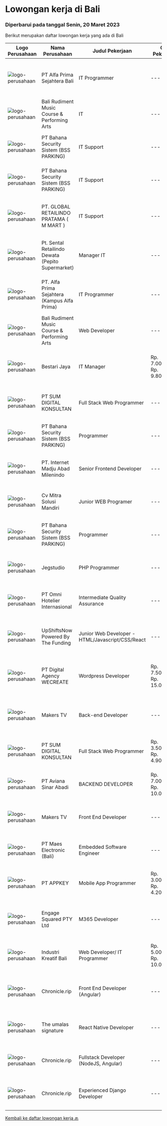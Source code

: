 
  # Lowongan kerja di Bali

  ### Diperbarui pada tanggal Senin, 20 Maret 2023

  Berikut merupakan daftar lowongan kerja yang ada di Bali

  |Logo Perusahaan | Nama Perusahaan | Judul Pekerjaan | Gaji Pekerjaan | Lokasi | Deskripsi | Tanggal diunggah | Pranala |
  | -------------- | --------------- | --------------- | --------- | --------- | -------------- | ------- | ----------- |
  |![logo-perusahaan](https://image-service-cdn.seek.com.au/63f40e7f255a2776a9903d4f3357ed45921566f7/ee4dce1061f3f616224767ad58cb2fc751b8d2dc)|PT Alfa Prima Sejahtera Bali|IT Programmer|---|Denpasar|KAPAN TERAKHIR KALI ANDA MERASA BENAR-BENAR BAHAGIA DALAM BEKERJA?Ayo seru-seruan bareng kami di Alfa Prima. Sebuah Lembaga Pendidikan yang sedang...|Minggu, 19 Maret 2023|https://www.jobstreet.co.id/id/job/it-programmer-4257367?token=0~9be7185c-c1e9-461d-8dab-2414490a955d&sectionRank=1&jobId=jobstreet-id-job-4257367|
|![logo-perusahaan](https://i.ibb.co/sqvTCh9/112815900-stock-vector-no-image-available-icon-flat-vector.webp)|Bali Rudiment Music Course & Performing Arts|IT|---|Padang|Freshgraduate dari bidang ilmu komputer, teknologi informasi Menguasai bahasa pemrograman Memahami jaringan komputer, instalasi software dan hardware...|Minggu, 19 Maret 2023|https://www.jobstreet.co.id/id/job/it-1034842336?token=0~9be7185c-c1e9-461d-8dab-2414490a955d&sectionRank=2&jobId=jobstreet-id-job-1034842336|
|![logo-perusahaan](https://i.ibb.co/sqvTCh9/112815900-stock-vector-no-image-available-icon-flat-vector.webp)|PT Bahana Security Sistem (BSS PARKING)|IT Support|---|Padang|Kualifikasi:• Pendidikan minimal D3 (Jurusan Mesin/ Elektro/ Sipil/ IT)• Mampu mengoperasikan komputer dan (Ms. Word &amp; Excel)• Menguasai sistem...|Minggu, 19 Maret 2023|https://www.jobstreet.co.id/id/job/it-support-1034859311?token=0~9be7185c-c1e9-461d-8dab-2414490a955d&sectionRank=3&jobId=jobstreet-id-job-1034859311|
|![logo-perusahaan](https://i.ibb.co/sqvTCh9/112815900-stock-vector-no-image-available-icon-flat-vector.webp)|PT Bahana Security Sistem (BSS PARKING)|IT Support|---|Klungkung|Kualifikasi:• Pendidikan minimal D3 (Jurusan Mesin/ Elektro/ Sipil/ IT)• Mampu mengoperasikan komputer dan (Ms. Word &amp; Excel)• Menguasai sistem...|Minggu, 19 Maret 2023|https://www.jobstreet.co.id/id/job/it-support-1035096566?token=0~9be7185c-c1e9-461d-8dab-2414490a955d&sectionRank=4&jobId=jobstreet-id-job-1035096566|
|![logo-perusahaan](https://i.ibb.co/sqvTCh9/112815900-stock-vector-no-image-available-icon-flat-vector.webp)|PT. GLOBAL RETAILINDO PRATAMA ( M MART )|IT Support|---|Kuta|Pendidikan Min. S1 teknik komputer Pengalaman Min. 1 tahun Memiliki pemahaman tentang komputer Mengerti sistem jaringan Memahami troubleshoot hardware...|Minggu, 19 Maret 2023|https://www.jobstreet.co.id/id/job/it-support-1035125872?token=0~9be7185c-c1e9-461d-8dab-2414490a955d&sectionRank=5&jobId=jobstreet-id-job-1035125872|
|![logo-perusahaan](https://i.ibb.co/sqvTCh9/112815900-stock-vector-no-image-available-icon-flat-vector.webp)|Pt. Sental Retailindo Dewata (Pepito Supermarket)|Manager IT|---|Kuta|Merencanakan strategi implementasi atas kebijakan perusahaanMemastikan semua sistem IT dapat berjalan dengan lancarMemonitor pelaksanaan strategi dan...|Minggu, 19 Maret 2023|https://www.jobstreet.co.id/id/job/manager-it-1034914751?token=0~9be7185c-c1e9-461d-8dab-2414490a955d&sectionRank=6&jobId=jobstreet-id-job-1034914751|
|![logo-perusahaan](https://i.ibb.co/sqvTCh9/112815900-stock-vector-no-image-available-icon-flat-vector.webp)|PT. Alfa Prima Sejahtera (Kampus Alfa Prima)|IT Programmer|---|Bali|KAPAN TERAKHIR KALI ANDA MERASA BENAR-BENAR BAHAGIA DALAM BEKERJA?Ayo seru-seruan bareng kami di Alfa Prima. Sebuah Lembaga  Pendidikan yang sedang...|Minggu, 19 Maret 2023|https://www.jobstreet.co.id/id/job/it-programmer-1034957002?token=0~9be7185c-c1e9-461d-8dab-2414490a955d&sectionRank=7&jobId=jobstreet-id-job-1034957002|
|![logo-perusahaan](https://i.ibb.co/sqvTCh9/112815900-stock-vector-no-image-available-icon-flat-vector.webp)|Bali Rudiment Music Course & Performing Arts|Web Developer|---|Padang|Freshgraduate dari bidang ilmu komputer, teknologi informasi  Menguasai bahasa pemrograman Memahami jaringan komputer, instalasi software dan hardware...|Minggu, 19 Maret 2023|https://www.jobstreet.co.id/id/job/web-developer-1034842344?token=0~9be7185c-c1e9-461d-8dab-2414490a955d&sectionRank=8&jobId=jobstreet-id-job-1034842344|
|![logo-perusahaan](https://image-service-cdn.seek.com.au/45a11907eae64124e0c6985efec1606da2c99ee6/ee4dce1061f3f616224767ad58cb2fc751b8d2dc)|Bestari Jaya|IT Manager|Rp. 7.000.000-Rp. 9.800.000|Badung|The ideal candidate will have a wealth of experience tackling various hardware and software problems. They should be comfortable providing technology...|Rabu, 15 Maret 2023|https://www.jobstreet.co.id/id/job/it-manager-4262747?token=0~9be7185c-c1e9-461d-8dab-2414490a955d&sectionRank=9&jobId=jobstreet-id-job-4262747|
|![logo-perusahaan](https://i.ibb.co/sqvTCh9/112815900-stock-vector-no-image-available-icon-flat-vector.webp)|PT SUM DIGITAL KONSULTAN|Full Stack Web Programmer|---|Bali|PT. Sum Digital Konsultan adalah Perusahaan bergerak dibidang IT di Bali yang memiliki hubungan kerjasama dengan perusahaan IT di Jepang. Bergerak...|Minggu, 19 Maret 2023|https://www.jobstreet.co.id/id/job/full-stack-web-programmer-1035043548?token=0~9be7185c-c1e9-461d-8dab-2414490a955d&sectionRank=10&jobId=jobstreet-id-job-1035043548|
|![logo-perusahaan](https://i.ibb.co/sqvTCh9/112815900-stock-vector-no-image-available-icon-flat-vector.webp)|PT Bahana Security Sistem (BSS PARKING)|Programmer|---|Padang|Kualifikasi: Pria/WanitaKomunikatif, dapat bekerja dalam Team &amp; IndividuPendidikan minimal D3 (Jurusan Teknik Informatika / Sistem Informasi/...|Minggu, 19 Maret 2023|https://www.jobstreet.co.id/id/job/programmer-1034825163?token=0~9be7185c-c1e9-461d-8dab-2414490a955d&sectionRank=11&jobId=jobstreet-id-job-1034825163|
|![logo-perusahaan](https://image-service-cdn.seek.com.au/717673142f6d230f2388ba3a1bcf28dd90c24a9f/ee4dce1061f3f616224767ad58cb2fc751b8d2dc)|PT. Internet Madju Abad Milenindo|Senior Frontend Developer|---|Bali|Job Descriptions Turning UI/UX designs into prototypes, creating excellent interactions from designs Writing reusable code and libraries to a standard...|Sabtu, 18 Maret 2023|https://www.jobstreet.co.id/id/job/senior-frontend-developer-4248073?token=0~9be7185c-c1e9-461d-8dab-2414490a955d&sectionRank=12&jobId=jobstreet-id-job-4248073|
|![logo-perusahaan](https://i.ibb.co/sqvTCh9/112815900-stock-vector-no-image-available-icon-flat-vector.webp)|Cv Mitra Solusi  Mandiri|Junior WEB Programer|---|Bali|Keuntungan:1. Gaji UMR Bali.2. Tunjangan  Deskripsi pekerjaan:1. Menguasai bahasa pemograman Laravel, Javascript, Vue Js dan Desain.2. Mampu...|Minggu, 19 Maret 2023|https://www.jobstreet.co.id/id/job/junior-web-programer-1035065370?token=0~9be7185c-c1e9-461d-8dab-2414490a955d&sectionRank=13&jobId=jobstreet-id-job-1035065370|
|![logo-perusahaan](https://i.ibb.co/sqvTCh9/112815900-stock-vector-no-image-available-icon-flat-vector.webp)|PT Bahana Security Sistem (BSS PARKING)|Programmer|---|Klungkung|Kualifikasi:  • Pria/Wanita• Komunikatif, dapat bekerja dalam Team &amp; Individu• Pendidikan minimal D3 (Jurusan Teknik Informatika / Sistem...|Minggu, 19 Maret 2023|https://www.jobstreet.co.id/id/job/programmer-1035096479?token=0~9be7185c-c1e9-461d-8dab-2414490a955d&sectionRank=14&jobId=jobstreet-id-job-1035096479|
|![logo-perusahaan](https://image-service-cdn.seek.com.au/cb42a7acf51def89e5abb9614f9d0b3aa454bb5f/ee4dce1061f3f616224767ad58cb2fc751b8d2dc)|Jegstudio|PHP Programmer|---|Denpasar|We are looking for several Talented PHP Programmer more spesifically WordPress Programmer to be based in Bali For this exciting role you will need to...|Jumat, 17 Maret 2023|https://www.jobstreet.co.id/id/job/php-programmer-4253443?token=0~9be7185c-c1e9-461d-8dab-2414490a955d&sectionRank=15&jobId=jobstreet-id-job-4253443|
|![logo-perusahaan](https://i.ibb.co/sqvTCh9/112815900-stock-vector-no-image-available-icon-flat-vector.webp)|PT Omni Hotelier Internasional|Intermediate Quality Assurance|---|Bali|Kami sedang mencari Junior QA untuk bergabung dengan tim kami dalam memastikan produk-produk kami memenuhi standar kualitas tertinggi. Sebagai Junior...|Minggu, 19 Maret 2023|https://www.jobstreet.co.id/id/job/intermediate-quality-assurance-1035028250?token=0~9be7185c-c1e9-461d-8dab-2414490a955d&sectionRank=16&jobId=jobstreet-id-job-1035028250|
|![logo-perusahaan](https://i.ibb.co/sqvTCh9/112815900-stock-vector-no-image-available-icon-flat-vector.webp)|UpShiftsNow Powered By The Funding|Junior Web Developer - HTML/Javascript/CSS/React|---|Bali|-&gt; Are you a keen developer willing to work hard and gain a lot of experience?-&gt; Eager to learn and grow in a fast-paced equal opportunity...|Minggu, 19 Maret 2023|https://www.jobstreet.co.id/id/job/junior-web-developer-html-javascript-css-react-1034957038?token=0~9be7185c-c1e9-461d-8dab-2414490a955d&sectionRank=17&jobId=jobstreet-id-job-1034957038|
|![logo-perusahaan](https://image-service-cdn.seek.com.au/bbf730ee497faf25aafae93ef5a5b7da7c782a98/ee4dce1061f3f616224767ad58cb2fc751b8d2dc)|PT Digital Agency WECREATE|Wordpress Developer|Rp. 7.500.000-Rp. 15.000.000|Badung|WECREATE is seeking a Web Developer who is an expert in Wordpress, PHP, HTML5, SASS/CSS and Javascript. You will be creating custom software solutions...|Jumat, 17 Maret 2023|https://www.jobstreet.co.id/id/job/wordpress-developer-4254193?token=0~9be7185c-c1e9-461d-8dab-2414490a955d&sectionRank=18&jobId=jobstreet-id-job-4254193|
|![logo-perusahaan](https://i.ibb.co/sqvTCh9/112815900-stock-vector-no-image-available-icon-flat-vector.webp)|Makers TV|Back-end Developer|---|Bali|A tech company in Canggu, Bali is looking for a talented and enthusiastic Back End Developer (Full-time, Bali based)Responsibilities: Participate in...|Minggu, 19 Maret 2023|https://www.jobstreet.co.id/id/job/back-end-developer-1034997737?token=0~9be7185c-c1e9-461d-8dab-2414490a955d&sectionRank=19&jobId=jobstreet-id-job-1034997737|
|![logo-perusahaan](https://image-service-cdn.seek.com.au/c33bcaabc3f85fdb8ab6e37fed2910276fe87a9c/ee4dce1061f3f616224767ad58cb2fc751b8d2dc)|PT SUM DIGITAL KONSULTAN|Full Stack Web Programmer|Rp. 3.500.000-Rp. 4.900.000|Badung|Kualifikasi :Usia 20 – 33 TahunBerprilaku baik, jujur dan tekunTidak memiliki catatan kriminalLulusan SMA/SMK IT /Perguruan Tinggi ITMemiliki...|Jumat, 17 Maret 2023|https://www.jobstreet.co.id/id/job/full-stack-web-programmer-4265749?token=0~9be7185c-c1e9-461d-8dab-2414490a955d&sectionRank=20&jobId=jobstreet-id-job-4265749|
|![logo-perusahaan](https://image-service-cdn.seek.com.au/0243ad14f60f27322e02b60463d133b6b8fb5d11/ee4dce1061f3f616224767ad58cb2fc751b8d2dc)|PT Aviana Sinar Abadi|BACKEND DEVELOPER|Rp. 7.000.000-Rp. 10.000.000|Denpasar|Responsibilities : Create new program and modification as required by business unit Prepare system solution on root cause as preventive action Create...|Jumat, 17 Maret 2023|https://www.jobstreet.co.id/id/job/backend-developer-4245789?token=0~9be7185c-c1e9-461d-8dab-2414490a955d&sectionRank=21&jobId=jobstreet-id-job-4245789|
|![logo-perusahaan](https://i.ibb.co/sqvTCh9/112815900-stock-vector-no-image-available-icon-flat-vector.webp)|Makers TV|Front End Developer|---|Bali|A design studio in Canggu, Bali is looking for a talented and enthusiastic Front End Developer (Full-time)Responsibilities: Maintain and improve the...|Minggu, 19 Maret 2023|https://www.jobstreet.co.id/id/job/front-end-developer-1034997932?token=0~9be7185c-c1e9-461d-8dab-2414490a955d&sectionRank=22&jobId=jobstreet-id-job-1034997932|
|![logo-perusahaan](https://image-service-cdn.seek.com.au/e784133a5949353631df94d9c6eb486cf2600ad5/ee4dce1061f3f616224767ad58cb2fc751b8d2dc)|PT Maes Electronic (Bali)|Embedded Software Engineer|---|Denpasar|We are looking for an embedded software engineer to create application and system and make a good product in transit information systemJob...|Jumat, 17 Maret 2023|https://www.jobstreet.co.id/id/job/embedded-software-engineer-4266533?token=0~9be7185c-c1e9-461d-8dab-2414490a955d&sectionRank=23&jobId=jobstreet-id-job-4266533|
|![logo-perusahaan](https://image-service-cdn.seek.com.au/afad074b12a760e2a687b95035dbd9fe5938cb52/ee4dce1061f3f616224767ad58cb2fc751b8d2dc)|PT APPKEY|Mobile App Programmer|Rp. 3.000.000-Rp. 4.200.000|Denpasar|PERSYARATAN: Menguasai teknologi pemrograman aplikasi mobile seperti Flutter, Java/Kotlin, iOS programming dan lain-lain. Pengalaman 1 tahun...|Jumat, 17 Maret 2023|https://www.jobstreet.co.id/id/job/mobile-app-programmer-4245530?token=0~9be7185c-c1e9-461d-8dab-2414490a955d&sectionRank=24&jobId=jobstreet-id-job-4245530|
|![logo-perusahaan](https://image-service-cdn.seek.com.au/050665587d40b03b2fbfac8752a56a33ccf21b5f/ee4dce1061f3f616224767ad58cb2fc751b8d2dc)|Engage Squared PTY Ltd|M365 Developer|---|Bali|Work on the cutting edge of Microsoft 365 development!Are you a gun at using React, SharePoint Framework (SPFx), Azure, PowerShell and .Net Core to...|Kamis, 16 Maret 2023|https://www.jobstreet.co.id/id/job/m365-developer-5307299/origin/my?token=0~9be7185c-c1e9-461d-8dab-2414490a955d&sectionRank=25&jobId=jobstreet-my-job-5307299|
|![logo-perusahaan](https://i.ibb.co/sqvTCh9/112815900-stock-vector-no-image-available-icon-flat-vector.webp)|Industri Kreatif Bali|Web Developer/ IT Programmer|Rp. 5.000.000-Rp. 10.000.000|Bali|Benefits:Salary and bonuses Remote work life balance Skill developmentWe are seeking talented and experienced Web Developers to join our team. The...|Selasa, 14 Maret 2023|https://www.jobstreet.co.id/id/job/web-developer-it-programmer-4260499?token=0~9be7185c-c1e9-461d-8dab-2414490a955d&sectionRank=26&jobId=jobstreet-id-job-4260499|
|![logo-perusahaan](https://image-service-cdn.seek.com.au/54d704f55a597b1421c2fa80146242efd1397131/ee4dce1061f3f616224767ad58cb2fc751b8d2dc)|Chronicle.rip|Front End Developer (Angular)|---|Bali|Do you love a good challenge? Are you a creative thinker who's always looking for new and innovative ways to solve problems? Then Chronicle might be...|Rabu, 15 Maret 2023|https://www.jobstreet.co.id/id/job/front-end-developer-angular-4243532?token=0~9be7185c-c1e9-461d-8dab-2414490a955d&sectionRank=27&jobId=jobstreet-id-job-4243532|
|![logo-perusahaan](https://i.ibb.co/sqvTCh9/112815900-stock-vector-no-image-available-icon-flat-vector.webp)|The umalas signature|React Native Developer|---|Badung|Experienced with Redux, JavaScript, and CLI Experienced with Redux saga is a plus Have knowledge with building new react module Good experience with...|Minggu, 19 Maret 2023|https://www.jobstreet.co.id/id/job/react-native-developer-1034859226?token=0~9be7185c-c1e9-461d-8dab-2414490a955d&sectionRank=28&jobId=jobstreet-id-job-1034859226|
|![logo-perusahaan](https://image-service-cdn.seek.com.au/54d704f55a597b1421c2fa80146242efd1397131/ee4dce1061f3f616224767ad58cb2fc751b8d2dc)|Chronicle.rip|Fullstack Developer (NodeJS, Angular)|---|Bali|Are you an innovative and creative thinker who wants to make a difference in an exciting and rapidly growing industry? Look no further! Our startup in...|Rabu, 15 Maret 2023|https://www.jobstreet.co.id/id/job/fullstack-developer-nodejs-angular-4243521?token=0~9be7185c-c1e9-461d-8dab-2414490a955d&sectionRank=29&jobId=jobstreet-id-job-4243521|
|![logo-perusahaan](https://image-service-cdn.seek.com.au/54d704f55a597b1421c2fa80146242efd1397131/ee4dce1061f3f616224767ad58cb2fc751b8d2dc)|Chronicle.rip|Experienced Django Developer|---|Bali|Are you an experienced Django developer who is passionate about using technology to make a real impact on people's lives? Join our team at Chronicle,...|Rabu, 15 Maret 2023|https://www.jobstreet.co.id/id/job/experienced-django-developer-4243509?token=0~9be7185c-c1e9-461d-8dab-2414490a955d&sectionRank=30&jobId=jobstreet-id-job-4243509|


  [Kembali ke daftar lowongan kerja 🔙](../README.md#daftar-lowongan-kerja)
  